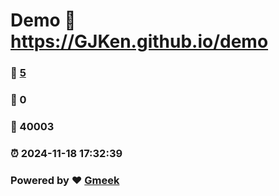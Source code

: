 # Demo :link: https://GJKen.github.io/demo 
### :page_facing_up: [5](https://GJKen.github.io/demo/tag.html) 
### :speech_balloon: 0 
### :hibiscus: 40003 
### :alarm_clock: 2024-11-18 17:32:39 
### Powered by :heart: [Gmeek](https://github.com/Meekdai/Gmeek)
